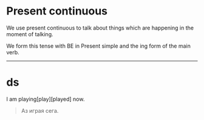 # Present continuous

We use present continuous to talk about things which are happening in the moment of talking.

We form this tense with BE in Present simple and the ing form of the main verb.

---
# ds

I am playing[play][played] now.


> Аз играя сега.

